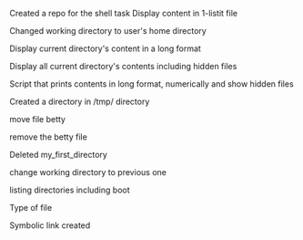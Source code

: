 Created a repo for the shell task 
 Display content in 1-listit file


Changed working directory to user's home directory

Display current directory's content in a long format

Display all current directory's contents including hidden files

Script that prints contents in long format, numerically and show hidden files

Created a directory in /tmp/ directory

move file betty

remove the betty file

Deleted my_first_directory

change working directory to previous one

listing directories including boot

Type of file

Symbolic link created

